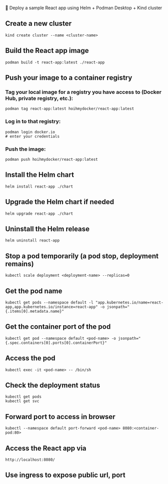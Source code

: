 🚀 Deploy a sample React app using Helm + Podman Desktop + Kind cluster

## Create a new cluster
```
kind create cluster --name <cluster-name>
```

## Build the React app image
```
podman build -t react-app:latest ./react-app
```

## Push your image to a container registry
### Tag your local image for a registry you have access to (Docker Hub, private registry, etc.):
```
podman tag react-app:latest hoihmydocker/react-app:latest
```

### Log in to that registry:
```
podman login docker.io
# enter your credentials
```

### Push the image:
```
podman push hoihmydocker/react-app:latest
```

## Install the Helm chart
```
helm install react-app ./chart
```

## Upgrade the Helm chart if needed
```
helm upgrade react-app ./chart
```

## Uninstall the Helm release
```
helm uninstall react-app
```

## Stop a pod temporarily (a pod stop, deployment remains)
```
kubectl scale deployment <deployment-name> --replicas=0
```

## Get the pod name
```
kubectl get pods --namespace default -l "app.kubernetes.io/name=react-app,app.kubernetes.io/instance=react-app" -o jsonpath="{.items[0].metadata.name}"
```

## Get the container port of the pod
```
kubectl get pod --namespace default <pod-name> -o jsonpath="{.spec.containers[0].ports[0].containerPort}"
```

## Access the pod
```
kubectl exec -it <pod-name> -- /bin/sh
```

## Check the deployment status
```
kubectl get pods
kubectl get svc
```

## Forward port to access in browser
```
kubectl --namespace default port-forward <pod-name> 8080:<container-pod:80>
```

## Access the React app via
```
http://localhost:8080/
```

## Use ingress to expose public url, port

